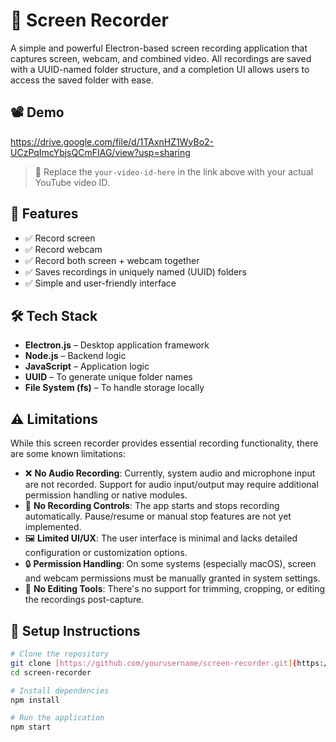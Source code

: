 # 🎥 Screen Recorder

A simple and powerful Electron-based screen recording application that captures screen, webcam, and combined video. All recordings are saved with a UUID-named folder structure, and a completion UI allows users to access the saved folder with ease.

## 📽️ Demo
 https://drive.google.com/file/d/1TAxnHZ1WyBo2-UCzPqImcYbjsQCmFIAG/view?usp=sharing
> 🔁 Replace the `your-video-id-here` in the link above with your actual YouTube video ID.

## 🚀 Features

- ✅ Record screen
- ✅ Record webcam
- ✅ Record both screen + webcam together
- ✅ Saves recordings in uniquely named (UUID) folders
- ✅ Simple and user-friendly interface

## 🛠️ Tech Stack

- **Electron.js** – Desktop application framework  
- **Node.js** – Backend logic  
- **JavaScript** – Application logic  
- **UUID** – To generate unique folder names  
- **File System (fs)** – To handle storage locally

## ⚠️ Limitations

While this screen recorder provides essential recording functionality, there are some known limitations:

- ❌ **No Audio Recording**: Currently, system audio and microphone input are not recorded. Support for audio input/output may require additional permission handling or native modules.
- 🎥 **No Recording Controls**: The app starts and stops recording automatically. Pause/resume or manual stop features are not yet implemented.
- 🖼️ **Limited UI/UX**: The user interface is minimal and lacks detailed configuration or customization options.
- 🔒 **Permission Handling**: On some systems (especially macOS), screen and webcam permissions must be manually granted in system settings.
- 🧪 **No Editing Tools**: There's no support for trimming, cropping, or editing the recordings post-capture.



## 🧪 Setup Instructions

```bash
# Clone the repository
git clone [https://github.com/yourusername/screen-recorder.git](https://github.com/NandiniBure/record-screen.git)
cd screen-recorder

# Install dependencies
npm install

# Run the application
npm start
